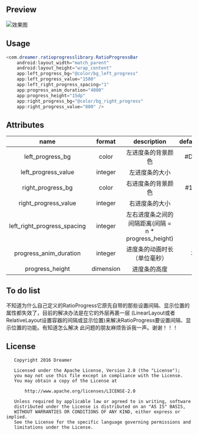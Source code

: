 ## Preview
![效果图](https://github.com/YangShaoXiong/LikeSinaSportProgress/blob/master/screenshot/image.gif)
## Usage
```java
<com.dreamer.ratioprogresslibrary.RatioProgressBar
	android:layout_width="match_parent"
    android:layout_height="wrap_content"
    app:left_progress_bg="@color/bg_left_progress"
    app:left_progress_value="1580"
    app:left_right_progress_spacing="1"
    app:progress_anim_duration="4000"
    app:progress_height="15dp"
    app:right_progress_bg="@color/bg_right_progress"
    app:right_progress_value="800" />
```
## Attributes
| name                        |  format   | description               | default_value |
| :--------------------------:| :------:  | :-----------:             | :-----------: |
| left_progress_bg            | color     | 左进度条的背景颜色          | #DD2F1C       |
| left_progress_value         | integer   | 左进度条的大小             | 0 |
| right_progress_bg           | color     | 右进度条的背景颜色         | #1D69E1|
| right_progress_value        | integer   | 右进度条的大小             | 0 |
| left_right_progress_spacing | integer   | 左右进度条之间的间隔距离(间隔 = n * progress_height)    | n = 1 |
| progress_anim_duration      | integer   | 进度条的动画时长（单位毫秒） | 3000 |
| progress_height             | dimension | 进度条的高度                | 15 |
## To do list
不知道为什么自己定义的RatioProgress它原先自带的那些设置间隔、显示位置的属性都失效了，目前的解决办法是在它的外层再裹一层
(LinearLayout或者RelativeLayout设置容器的间隔或显示位置)来解决RatioProgress要设置间隔、显示位置的功能。有知道怎么解决
此问题的朋友麻烦告诉我一声。谢谢！！！
## License
```
   Copyright 2016 Dreamer

   Licensed under the Apache License, Version 2.0 (the "License");
   you may not use this file except in compliance with the License.
   You may obtain a copy of the License at

       http://www.apache.org/licenses/LICENSE-2.0

   Unless required by applicable law or agreed to in writing, software
   distributed under the License is distributed on an "AS IS" BASIS,
   WITHOUT WARRANTIES OR CONDITIONS OF ANY KIND, either express or implied.
   See the License for the specific language governing permissions and
   limitations under the License.
```
